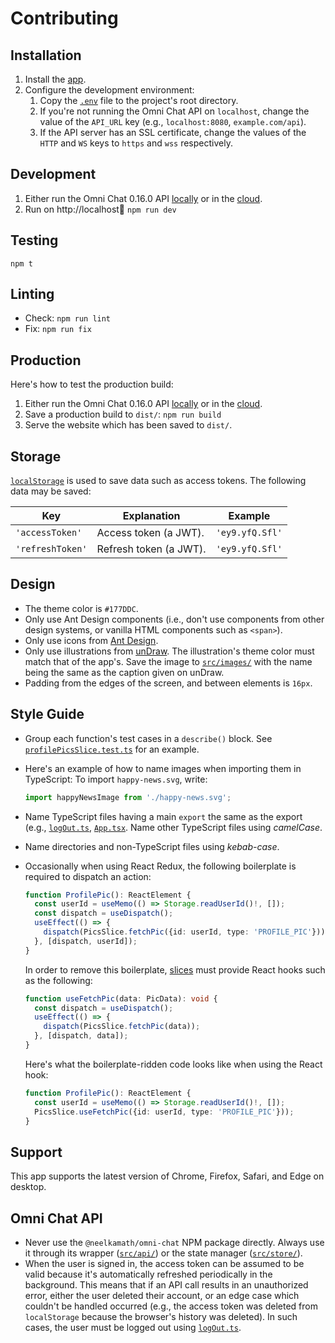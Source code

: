 # Contributing

## Installation

1. Install the [app](install.md).
1. Configure the development environment:
    1. Copy the [`.env`](.env) file to the project's root directory.
    1. If you're not running the Omni Chat API on `localhost`, change the value of the `API_URL` key (e.g., `localhost:8080`, `example.com/api`).
    1. If the API server has an SSL certificate, change the values of the `HTTP` and `WS` keys to `https` and `wss` respectively.

## Development

1. Either run the Omni Chat 0.16.0 API [locally](https://github.com/neelkamath/omni-chat/blob/v0.16.0/docs/docker-compose.md) or in the [cloud](https://github.com/neelkamath/omni-chat/blob/v0.16.0/docs/cloud.md).
1. Run on http://localhost:1234: `npm run dev`

## Testing

```
npm t
```

## Linting

- Check: `npm run lint`
- Fix: `npm run fix`

## Production

Here's how to test the production build:

1. Either run the Omni Chat 0.16.0 API [locally](https://github.com/neelkamath/omni-chat/blob/v0.16.0/docs/docker-compose.md) or in the [cloud](https://github.com/neelkamath/omni-chat/blob/v0.16.0/docs/cloud.md).
1. Save a production build to `dist/`: `npm run build`
1. Serve the website which has been saved to `dist/`.

## Storage

[`localStorage`](https://developer.mozilla.org/en-US/docs/Web/API/Window/localStorage) is used to save data such as access tokens. The following data may be saved:

|Key|Explanation|Example|
|---|---|---|
|`'accessToken'`|Access token (a JWT).|`'ey9.yfQ.Sfl'`|
|`'refreshToken'`|Refresh token (a JWT).|`'ey9.yfQ.Sfl'`|

## Design

- The theme color is `#177DDC`.
- Only use Ant Design components (i.e., don't use components from other design systems, or vanilla HTML components such as `<span>`).
- Only use icons from [Ant Design](https://ant.design/components/icon/).
- Only use illustrations from [unDraw](https://undraw.co/). The illustration's theme color must match that of the app's. Save the image to [`src/images/`](src/images) with the name being the same as the caption given on unDraw.
- Padding from the edges of the screen, and between elements is `16px`.

## Style Guide

- Group each function's test cases in a `describe()` block. See [`profilePicsSlice.test.ts`](src/store/profilePicsSlice.test.ts) for an example.
- Here's an example of how to name images when importing them in TypeScript: To import `happy-news.svg`, write:

    ```typescript
    import happyNewsImage from './happy-news.svg';
    ```
- Name TypeScript files having a main `export` the same as the export (e.g., [`logOut.ts`](src/logOut.ts), [`App.tsx`](src/components/App.tsx). Name other TypeScript files using _camelCase_.
- Name directories and non-TypeScript files using _kebab-case_.
- Occasionally when using React Redux, the following boilerplate is required to dispatch an action:

    ```typescript
    function ProfilePic(): ReactElement {
      const userId = useMemo(() => Storage.readUserId()!, []);
      const dispatch = useDispatch();
      useEffect(() => {
        dispatch(PicsSlice.fetchPic({id: userId, type: 'PROFILE_PIC'}));
      }, [dispatch, userId]);
    }
    ```

    In order to remove this boilerplate, [slices](../src/store/slices) must provide React hooks such as the following:

    ```typescript
    function useFetchPic(data: PicData): void {
      const dispatch = useDispatch();
      useEffect(() => {
        dispatch(PicsSlice.fetchPic(data));
      }, [dispatch, data]);
    }
    ```

    Here's what the boilerplate-ridden code looks like when using the React hook:

    ```typescript
    function ProfilePic(): ReactElement {
      const userId = useMemo(() => Storage.readUserId()!, []);
      PicsSlice.useFetchPic({id: userId, type: 'PROFILE_PIC'}));
    }
    ```

## Support

This app supports the latest version of Chrome, Firefox, Safari, and Edge on desktop.

## Omni Chat API

- Never use the `@neelkamath/omni-chat` NPM package directly. Always use it through its wrapper ([`src/api/`](src/api)) or the state manager ([`src/store/`](src/store)).
- When the user is signed in, the access token can be assumed to be valid because it's automatically refreshed periodically in the background. This means that if an API call results in an unauthorized error, either the user deleted their account, or an edge case which couldn't be handled occurred (e.g., the access token was deleted from `localStorage` because the browser's history was deleted). In such cases, the user must be logged out using [`logOut.ts`](src/logOut.ts).
